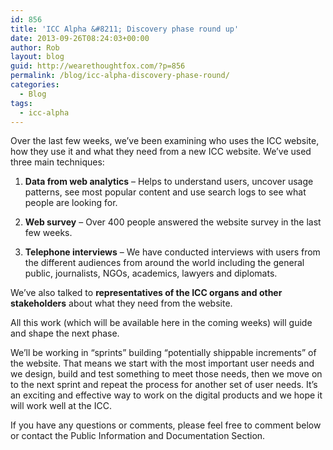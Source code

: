 ```yaml
---
id: 856
title: 'ICC Alpha &#8211; Discovery phase round up'
date: 2013-09-26T08:24:03+00:00
author: Rob
layout: blog
guid: http://wearethoughtfox.com/?p=856
permalink: /blog/icc-alpha-discovery-phase-round/
categories:
  - Blog
tags:
  - icc-alpha
---
```

Over the last few weeks, we’ve been examining who uses the ICC website, how they use it and what they need from a new ICC website. We’ve used three main techniques:

1. **Data from web analytics** &#8211; Helps to understand users, uncover usage patterns, see most popular content and use search logs to see what people are looking for.

2. **Web survey** &#8211; Over 400 people answered the website survey in the last few weeks.

3. **Telephone interviews** &#8211; We have conducted interviews with users from the different audiences from around the world including the general public, journalists, NGOs, academics, lawyers and diplomats.

We’ve also talked to **representatives of the ICC organs and other stakeholders** about what they need from the website.

All this work (which will be available here in the coming weeks) will guide and shape the next phase.

We’ll be working in “sprints” building “potentially shippable increments” of the website. That means we start with the most important user needs and we design, build and test something to meet those needs, then we move on to the next sprint and repeat the process for another set of user needs. It’s an exciting and effective way to work on the digital products and we hope it will work well at the ICC.

If you have any questions or comments, please feel free to comment below or contact the Public Information and Documentation Section.
